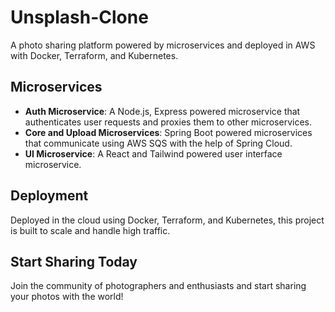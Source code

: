 
# Unsplash-Clone

A photo sharing platform powered by microservices and deployed in AWS with Docker, Terraform, and Kubernetes.

## Microservices

-   **Auth Microservice**: A Node.js, Express powered microservice that authenticates user requests and proxies them to other microservices.
-   **Core and Upload Microservices**: Spring Boot powered microservices that communicate using AWS SQS with the help of Spring Cloud.
-   **UI Microservice**: A React and Tailwind powered user interface microservice.

## Deployment

Deployed in the cloud using Docker, Terraform, and Kubernetes, this project is built to scale and handle high traffic.

## Start Sharing Today

Join the community of photographers and enthusiasts and start sharing your photos with the world!